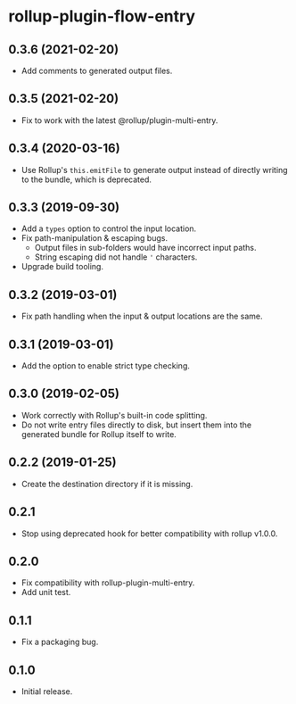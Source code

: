 # rollup-plugin-flow-entry

## 0.3.6 (2021-02-20)

- Add comments to generated output files.

## 0.3.5 (2021-02-20)

- Fix to work with the latest @rollup/plugin-multi-entry.

## 0.3.4 (2020-03-16)

- Use Rollup's `this.emitFile` to generate output instead of directly writing to the bundle, which is deprecated.

## 0.3.3 (2019-09-30)

- Add a `types` option to control the input location.
- Fix path-manipulation & escaping bugs.
  - Output files in sub-folders would have incorrect input paths.
  - String escaping did not handle `'` characters.
- Upgrade build tooling.

## 0.3.2 (2019-03-01)

- Fix path handling when the input & output locations are the same.

## 0.3.1 (2019-03-01)

- Add the option to enable strict type checking.

## 0.3.0 (2019-02-05)

- Work correctly with Rollup's built-in code splitting.
- Do not write entry files directly to disk, but insert them into the generated bundle for Rollup itself to write.

## 0.2.2 (2019-01-25)

- Create the destination directory if it is missing.

## 0.2.1

- Stop using deprecated hook for better compatibility with rollup v1.0.0.

## 0.2.0

- Fix compatibility with rollup-plugin-multi-entry.
- Add unit test.

## 0.1.1

- Fix a packaging bug.

## 0.1.0

- Initial release.
